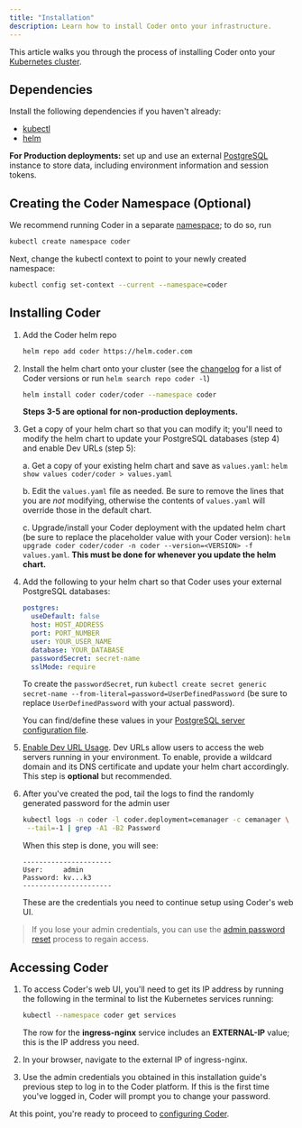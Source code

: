 ```yaml
---
title: "Installation"
description: Learn how to install Coder onto your infrastructure.
---
```


This article walks you through the process of installing Coder onto your
[Kubernetes cluster](kubernetes/index.md).

## Dependencies

Install the following dependencies if you haven't already:

- [kubectl](https://kubernetes.io/docs/tasks/tools/install-kubectl/)
- [helm](https://helm.sh/docs/intro/install/)

**For Production deployments:** set up and use an external
[PostgreSQL](https://www.postgresql.org/docs/12/admin.html) instance to store
data, including environment information and session tokens.

## Creating the Coder Namespace (Optional)

We recommend running Coder in a separate
[namespace](https://kubernetes.io/docs/concepts/overview/working-with-objects/namespaces/);
to do so, run

```bash
kubectl create namespace coder
```

Next, change the kubectl context to point to your newly created namespace:

```bash
kubectl config set-context --current --namespace=coder
```

## Installing Coder

1. Add the Coder helm repo

   ```bash
   helm repo add coder https://helm.coder.com
   ```

2. Install the helm chart onto your cluster (see the
   [changelog](../changelog/index.md) for a list of Coder versions or run `helm
   search repo coder -l`)

   ```bash
   helm install coder coder/coder --namespace coder
   ```

   **Steps 3-5 are optional for non-production deployments.**

3. Get a copy of your helm chart so that you can modify it; you'll need to
   modify the helm chart to update your PostgreSQL databases (step 4) and enable
   Dev URLs (step 5):

   a. Get a copy of your existing helm chart and save as `values.yaml`: `helm
   show values coder/coder > values.yaml`

   b. Edit the `values.yaml` file as needed. Be sure to remove the lines that
   you are *not* modifying, otherwise the contents of `values.yaml` will
   override those in the default chart.

   c. Upgrade/install your Coder deployment with the updated helm chart (be sure
      to replace the placeholder value with your Coder version): `helm upgrade
      coder coder/coder -n coder --version=<VERSION> -f values.yaml`. **This
      must be done for whenever you update the helm chart.**

4. Add the following to your helm chart so that Coder uses your external
   PostgreSQL databases:

   ```yaml
   postgres:
     useDefault: false
     host: HOST_ADDRESS
     port: PORT_NUMBER
     user: YOUR_USER_NAME
     database: YOUR_DATABASE
     passwordSecret: secret-name
     sslMode: require
   ```

   To create the `passwordSecret`, run `kubectl create secret generic
   secret-name --from-literal=password=UserDefinedPassword` (be sure to replace
   `UserDefinedPassword` with your actual password).

   You can find/define these values in your [PostgreSQL server configuration
   file](https://www.postgresql.org/docs/current/config-setting.html).

5. [Enable Dev URL Usage](../admin/devurls.md). Dev URLs allow users to access
   the web servers running in your environment. To enable, provide a wildcard
   domain and its DNS certificate and update your helm chart accordingly. This
   step is **optional** but recommended.

6. After you've created the pod, tail the logs to find the randomly generated
   password for the admin user

   ```bash
   kubectl logs -n coder -l coder.deployment=cemanager -c cemanager \
    --tail=-1 | grep -A1 -B2 Password
   ```

   When this step is done, you will see:

   ```text
   ----------------------
   User:     admin
   Password: kv...k3
   ----------------------
   ```

   These are the credentials you need to continue setup using Coder's web UI.

> If you lose your admin credentials, you can use the [admin password
> reset](../admin/access-control/password-reset.md#resetting-the-site-admin-password)
> process to regain access.

## Accessing Coder

1. To access Coder's web UI, you'll need to get its IP address by running the
   following in the terminal to list the Kubernetes services running:

   ```bash
   kubectl --namespace coder get services
   ```

   The row for the **ingress-nginx** service includes an **EXTERNAL-IP** value;
   this is the IP address you need.

2. In your browser, navigate to the external IP of ingress-nginx.

3. Use the admin credentials you obtained in this installation guide's previous
   step to log in to the Coder platform. If this is the first time you've logged
   in, Coder will prompt you to change your password.

At this point, you're ready to proceed to [configuring Coder](configuration.md).
